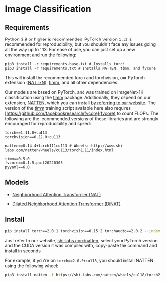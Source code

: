 # Image Classification

## Requirements
Python 3.8 or higher is recommended.
PyTorch version `1.11` is recommended for reproducibility, but you shouldn't face any issues going all the way up to 1.13.
For ease of use, you can just set up a new environment and run the following:
```shell
pip3 install -r requirements-base.txt # Installs torch
pip3 install -r requirements.txt # Installs NATTEN, timm, and fvcore
```
This will install the recommended torch and torchvision, 
our PyTorch extension ([NATTEN](https://github.com/SHI-Labs/NATTEN)),
[timm](https://github.com/rwightman/pytorch-image-models/), 
and all other dependencies.

Our models are based on PyTorch, and was trained on ImageNet-1K classification using the 
[timm](https://github.com/rwightman/pytorch-image-models/) package. 
Additionally, they depend on our extension, [NATTEN](https://github.com/SHI-Labs/NATTEN), which you can install 
[by referring to our website](https://www.shi-labs.com/natten/). 
The version of the [timm](https://github.com/rwightman/pytorch-image-models/) training script available here also 
requires [https://github.com/facebookresearch/fvcore](fvcore) to count FLOPs.
The following are the recommended versions of these libraries and are strongly encouraged for reproducibility and speed:
```shell
torch==1.11.0+cu113
torchvision==0.12.0+cu113

natten==0.14.4+torch111cu113 # Wheels: http://www.shi-labs.com/natten/wheels/cu113/torch1.11/index.html

timm==0.5.0
fvcore==0.1.5.post20220305
pyyaml==6.0
```

## Models

* [Neighborhood Attention Transformer (NAT)](NAT.md)

* [Dilated Neighborhood Attention Transformer (DiNAT)](DiNAT.md)



## Install

```bash
pip install torch==2.0.1 torchvision==0.15.2 torchaudio==2.0.2 --index-url https://download.pytorch.org/whl/cu118
```

Just refer to our website, [shi-labs.com/natten](https://www.shi-labs.com/natten/), select your PyTorch version and the CUDA version it was compiled with, copy-paste the command and install in seconds!

For example, if you're on `torch==2.0.0+cu118`, you should install NATTEN using the following wheel:

```bash
pip3 install natten -f https://shi-labs.com/natten/wheels/cu118/torch2.0.0/index.html
```
